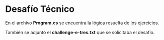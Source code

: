 # Desafío Técnico

En el archivo **Program.cs** se encuentra la lógica resuelta de los ejercicios.

También se adjuntó el **challenge-e-tres.txt** que se solicitaba el desafío.